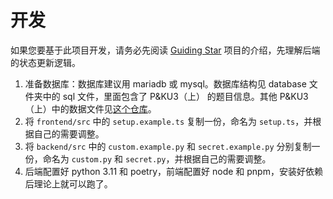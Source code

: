 # 开发

如果您要基于此项目开发，请务必先阅读 [Guiding Star](https://github.com/pku-GeekGame/guiding-star) 项目的介绍，先理解后端的状态更新逻辑。

1. 准备数据库：数据库建议用 mariadb 或 mysql。数据库结构见 database 文件夹中的 sql 文件，里面包含了 P&KU3（上） 的题目信息。其他 P&KU3（上）中的数据文件见[这个仓库](https://github.com/PKUPC/pnku3-part1-data)。
2. 将 `frontend/src` 中的 `setup.example.ts` 复制一份，命名为 `setup.ts`，并根据自己的需要调整。
3. 将 `backend/src` 中的 `custom.example.py` 和 `secret.example.py` 分别复制一份，命名为 `custom.py` 和 `secret.py`，并根据自己的需要调整。
4. 后端配置好 python 3.11 和 poetry，前端配置好 node 和 pnpm，安装好依赖后理论上就可以跑了。